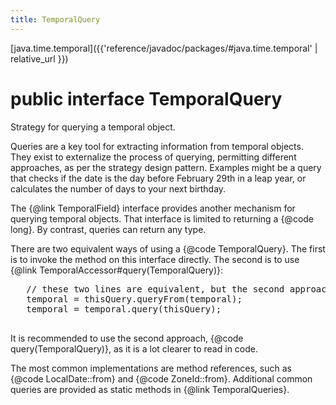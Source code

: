 ```yaml
---
title: TemporalQuery
---
```


[java.time.temporal]({{'reference/javadoc/packages/#java.time.temporal' | relative_url }})

# public interface TemporalQuery


Strategy for querying a temporal object.
 <p>
 Queries are a key tool for extracting information from temporal objects.
 They exist to externalize the process of querying, permitting different
 approaches, as per the strategy design pattern.
 Examples might be a query that checks if the date is the day before February 29th
 in a leap year, or calculates the number of days to your next birthday.
 <p>
 The {@link TemporalField} interface provides another mechanism for querying
 temporal objects. That interface is limited to returning a {@code long}.
 By contrast, queries can return any type.
 <p>
 There are two equivalent ways of using a {@code TemporalQuery}.
 The first is to invoke the method on this interface directly.
 The second is to use {@link TemporalAccessor#query(TemporalQuery)}:
 <pre>
   // these two lines are equivalent, but the second approach is recommended
   temporal = thisQuery.queryFrom(temporal);
   temporal = temporal.query(thisQuery);
 </pre>
 It is recommended to use the second approach, {@code query(TemporalQuery)},
 as it is a lot clearer to read in code.
 <p>
 The most common implementations are method references, such as
 {@code LocalDate::from} and {@code ZoneId::from}.
 Additional common queries are provided as static methods in {@link TemporalQueries}.